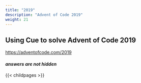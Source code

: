```yaml
---
title: "2019"
description: "Advent of Code 2019"
weight: 21
---
```


## Using Cue to solve Advent of Code 2019

https://adventofcode.com/2019

#### _answers are __not__ hidden_


{{< childpages >}}

